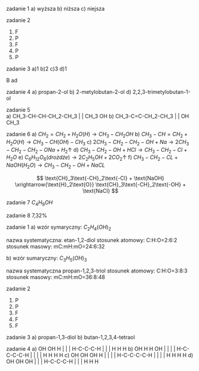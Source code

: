 zadanie 1
a) wyższa
b) niższa
c) niejsza

zadanie 2
1. F 
2. P
3. F
4. P
5. P

zadanie 3 
a)1
b)2
c)3
d)1

B ad

zadanie 4 
a) propan-2-ol
b) 2-metylobutan-2-ol
d) 2,2,3-trimetylobutan-1-ol

zadanie 5  
a)
CH_3-CH-CH-CH_2-CH_3
     |   |
   CH_3 OH
b) 
CH_3-C=C-CH_2-CH_3
     | |
    OH CH_3

zadanie 6
a) $CH_2=CH_2 + H_2O (H)→ CH_3-CH_2OH$
b) $CH_3-CH=CH_2 + H_2O (H)→ CH_3-CH(OH)-CH_3$
c) $2CH_3-CH_2-CH_2-OH + Na → 2CH_3-CH_2-CH_2-ONa + H_2↑$
d) $CH_3-CH_2-OH + HCl → CH_3-CH_2-Cl + H_2O$
e) $C_6H_{12}O_6 (drożdże)→ 2C_2H_5OH + 2CO_2↑$
f) $CH_3-CH_2-CL + NaOH (H_2O)→ CH_3-CH_2-OH + NaCL$

$$
\text{CH}_3\text{-CH}_2\text{-Cl} + \text{NaOH} \xrightarrow{\text{H}_2\text{O}} \text{CH}_3\text{-CH}_2\text{-OH} + \text{NaCl}
$$

zadanie 7
$C_4H_9OH$

zadanie 8
7,32% 

zadanie 1
a)
wzór symaryczny: $C_2H_4(OH)_2$

nazwa systematyczna: etan-1,2-diol
stosunek atomowy: C:H:O=2:6:2
stosunek masowy: mC:mH:mO=24:6:32

b)
wzór sumaryczny: $C_3H_5(OH)_3$ 

nazwa systematyczna propan-1,2,3-triol
stosunek atomowy: C:H:O=3:8:3
stosunek masowy: mC:mH:mO=36:8:48

zadanie 2
1. P
2. P
3. F
4. F
5. F

zadanie 3
a) propan-1,3-diol
b) butan-1,2,3,4-tetraol

zadanie 4
a)
 OH OH H
  | | |
H-C-C-C-H
  | | |
  H H H
b) 
 OH H H OH
  | | | |
H-C-C-C-C-H
  | | | |
  H H H H
c)
OH OH OH H
  | | | |
H-C-C-C-C-H
  | | | |
  H H H H
d)
OH OH OH
  | | |
H-C-C-C-H
  | | |
  H H H

